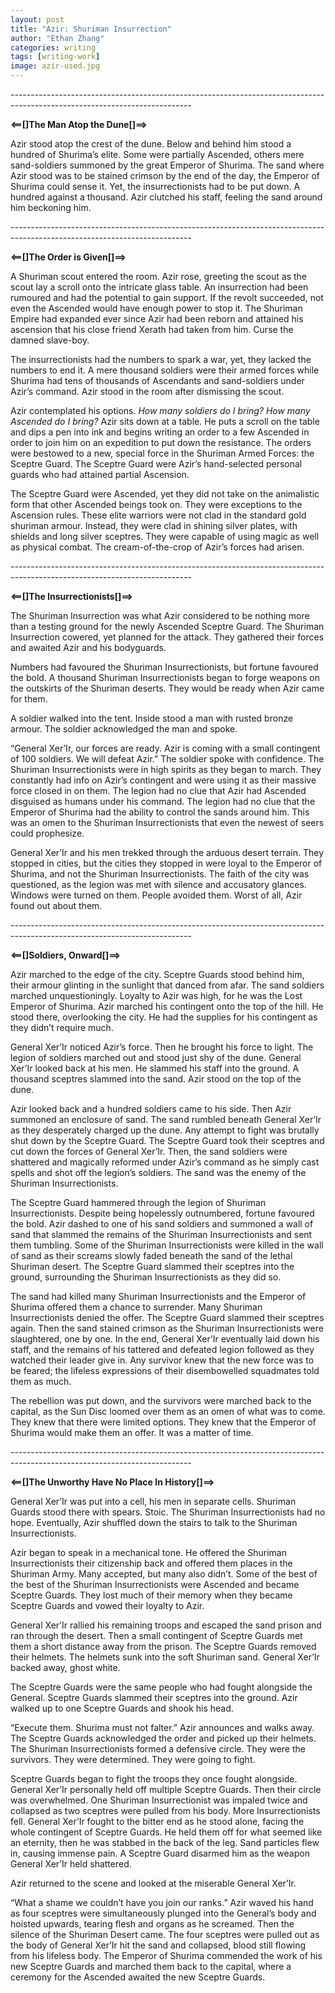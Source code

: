 ```yaml
---
layout: post
title: "Azir: Shuriman Insurrection"
author: "Ethan Zhang"
categories: writing
tags: [writing-work]
image: azir-used.jpg
---
```


<html>
  <head>
    <title>Azir: Shuriman Insurrection</title>
  </head>
  <body>
    <p>---------------------------------------------------------------------------------------------------------------------------</p>
    <p><b>⟸[]The Man Atop the Dune[]⟹</b></p>
    <p>Azir stood atop the crest of the dune. Below and behind him stood a hundred of Shurima’s elite. Some were partially Ascended, others mere sand-soldiers summoned by the great Emperor of Shurima. The sand where Azir stood was to be stained crimson by the end of the day, the Emperor of Shurima could sense it. Yet, the insurrectionists had to be put down. A hundred against a thousand. Azir clutched his staff, feeling the sand around him beckoning him.</p>
    <p>---------------------------------------------------------------------------------------------------------------------------</p>
    <p><b>⟸[]The Order is Given[]⟹</b></p>
    <p>A Shuriman scout entered the room. Azir rose, greeting the scout as the scout lay a scroll onto the intricate glass table. An insurrection had been rumoured and had the potential to gain support. If the revolt succeeded, not even the Ascended would have enough power to stop it. The Shuriman Empire had expanded ever since Azir had been reborn and attained his ascension that his close friend Xerath had taken from him. Curse the damned slave-boy. </p>
    <p>	The insurrectionists had the numbers to spark a war, yet, they lacked the numbers to end it. A mere thousand soldiers were their armed forces while Shurima had tens of thousands of Ascendants and sand-soldiers under Azir’s command. Azir stood in the room after dismissing the scout. </p>
    <p>	Azir contemplated his options. <i>How many soldiers do I bring? How many Ascended do I bring? </i>Azir sits down at a table. He puts a scroll on the table and dips a pen into ink and begins writing an order to a few Ascended in order to join him on an expedition to put down the resistance. The orders were bestowed to a new, special force in the Shuriman Armed Forces: the Sceptre Guard. The Sceptre Guard were Azir’s hand-selected personal guards who had attained partial Ascension.</p>
    <p>The Sceptre Guard were Ascended, yet they did not take on the animalistic form that other Ascended beings took on. They were exceptions to the Ascension rules. These elite warriors were not clad in the standard gold shuriman armour. Instead, they were clad in shining silver plates, with shields and long silver sceptres. They were capable of using magic as well as physical combat. The cream-of-the-crop of Azir’s forces had arisen.</p>
    <p>---------------------------------------------------------------------------------------------------------------------------</p>
    <p><b>⟸[]The Insurrectionists[]⟹</b></p>
    <p>	The Shuriman Insurrection was what Azir considered to be nothing more than a testing ground for the newly Ascended Sceptre Guard. The Shuriman Insurrection cowered, yet planned for the attack. They gathered their forces and awaited Azir and his bodyguards. </p>
    <p>	Numbers had favoured the Shuriman Insurrectionists, but fortune favoured the bold. A thousand Shuriman Insurrectionists began to forge weapons on the outskirts of the Shuriman deserts. They would be ready when Azir came for them. </p>
    <p>A soldier walked into the tent. Inside stood a man with rusted bronze armour. The soldier acknowledged the man and spoke.</p>
    <p> “General Xer’Ir, our forces are ready. Azir is coming with a small contingent of 100 soldiers. We will defeat Azir.” The soldier spoke with confidence. The Shuriman Insurrectionists were in high spirits as they began to march. They constantly had info on Azir’s contingent and were using it as their massive force closed in on them. The legion had no clue that Azir had Ascended disguised as humans under his command. The legion had no clue that the Emperor of Shurima had the ability to control the sands around him. This was an omen to the Shuriman Insurrectionists that even the newest of seers could prophesize.</p>
    <p>General Xer’Ir and his men trekked through the arduous desert terrain. They stopped in cities, but the cities they stopped in were loyal to the Emperor of Shurima, and not the Shuriman Insurrectionists. The faith of the city was questioned, as the legion was met with silence and accusatory glances. Windows were turned on them. People avoided them. Worst of all, Azir found out about them.</p>
    <p>---------------------------------------------------------------------------------------------------------------------------</p>
    <p><b>⟸[]Soldiers, Onward[]⟹</b></p>
    <p>Azir marched to the edge of the city. Sceptre Guards stood behind him, their armour glinting in the sunlight that danced from afar. The sand soldiers marched unquestioningly. Loyalty to Azir was high, for he was the Lost Emperor of Shurima. Azir marched his contingent onto the top of the hill. He stood there, overlooking the city. He had the supplies for his contingent as they didn’t require much.</p>
    <p>General Xer’Ir noticed Azir’s force. Then he brought his force to light. The legion of soldiers marched out and stood just shy of the dune. General Xer’Ir looked back at his men. He slammed his staff into the ground. A thousand sceptres slammed into the sand. Azir stood on the top of the dune.</p>
    <p>Azir looked back and a hundred soldiers came to his side. Then Azir summoned an enclosure of sand. The sand rumbled beneath General Xer’Ir as they desperately charged up the dune. Any attempt to fight was brutally shut down by the Sceptre Guard. The Sceptre Guard took their sceptres and cut down the forces of General Xer’Ir. Then, the sand soldiers were shattered and magically reformed under Azir’s command as he simply cast spells and shot off the legion’s soldiers. The sand was the enemy of the Shuriman Insurrectionists.</p>
    <p>The Sceptre Guard hammered through the legion of Shuriman Insurrectionists. Despite being hopelessly outnumbered, fortune favoured the bold. Azir dashed to one of his sand soldiers and summoned a wall of sand that slammed the remains of the Shuriman Insurrectionists and sent them tumbling. Some of the Shuriman Insurrectionists were killed in the wall of sand as their screams slowly faded beneath the sand of the lethal Shuriman desert. The Sceptre Guard slammed their sceptres into the ground, surrounding the Shuriman Insurrectionists as they did so. </p>
    <p>The sand had killed many Shuriman Insurrectionists and the Emperor of Shurima offered them a chance to surrender. Many Shuriman Insurrectionists denied the offer. The Sceptre Guard slammed their sceptres again. Then the sand stained crimson as the Shuriman Insurrectionists were slaughtered, one by one. In the end, General Xer’Ir eventually laid down his staff, and the remains of his tattered and defeated legion followed as they watched their leader give in. Any survivor knew that the new force was to be feared; the lifeless expressions of their disembowelled squadmates told them as much. </p>
    <p>The rebellion was put down, and the survivors were marched back to the capital, as the Sun Disc loomed over them as an omen of what was to come. They knew that there were limited options. They knew that the Emperor of Shurima would make them an offer. It was a matter of time.</p>
    <p>---------------------------------------------------------------------------------------------------------------------------</p>
    <p><b>⟸[]The Unworthy Have No Place In History[]⟹</b></p>
    <p>	General Xer’Ir was put into a cell, his men in separate cells. Shuriman Guards stood there with spears. Stoic. The Shuriman Insurrectionists had no hope. Eventually, Azir shuffled down the stairs to talk to the Shuriman Insurrectionists. </p>
    <p>	Azir began to speak in a mechanical tone. He offered the Shuriman Insurrectionists their citizenship back and offered them places in the Shuriman Army. Many accepted, but many also didn’t. Some of the best of the best of the Shuriman Insurrectionists were Ascended and became Sceptre Guards. They lost much of their memory when they became Sceptre Guards and vowed their loyalty to Azir.</p>
    <p>	General Xer’Ir rallied his remaining troops and escaped the sand prison and ran through the desert. Then a small contingent of Sceptre Guards met them a short distance away from the prison. The Sceptre Guards removed their helmets. The helmets sunk into the soft Shuriman sand. General Xer’Ir backed away, ghost white.</p>
    <p>	The Sceptre Guards were the same people who had fought alongside the General. Sceptre Guards slammed their sceptres into the ground. Azir walked up to one Sceptre Guards and shook his head. </p>
    <p>“Execute them. Shurima must not falter.” Azir announces and walks away. The Sceptre Guards acknowledged the order and picked up their helmets. The Shuriman Insurrectionists formed a defensive circle. They were the survivors. They were determined. They were going to fight.</p>
    <p>	Sceptre Guards began to fight the troops they once fought alongside. General Xer’Ir personally held off multiple Sceptre Guards. Then their circle was overwhelmed. One Shuriman Insurrectionist was impaled twice and collapsed as two sceptres were pulled from his body. More Insurrectionists fell. General Xer’Ir fought to the bitter end as he stood alone, facing the whole contingent of Sceptre Guards. He held them off for what seemed like an eternity, then he was stabbed in the back of the leg. Sand particles flew in, causing immense pain. A Sceptre Guard disarmed him as the weapon General Xer’Ir held shattered. </p>
    <p>Azir returned to the scene and looked at the miserable General Xer’Ir. </p>
    <p>	“What a shame we couldn’t have you join our ranks.” Azir waved his hand as four sceptres were simultaneously plunged into the General’s body and hoisted upwards, tearing flesh and organs as he screamed. Then the silence of the Shuriman Desert came. The four sceptres were pulled out as the body of General Xer’Ir hit the sand and collapsed, blood still flowing from his lifeless body. The Emperor of Shurima commended the work of his new Sceptre Guards and marched them back to the capital, where a ceremony for the Ascended awaited the new Sceptre Guards.</p>

</body>
</html>
